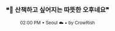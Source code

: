 <div align="center">

<br>

<h3>❝🌿 산책하고 싶어지는 따뜻한 오후네요❞</h3>

<sub>02:00 PM • Seoul ☁️ • by CrowRish</sub>

<br>

</div>